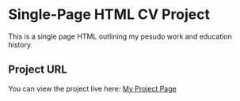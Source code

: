 # Single-Page HTML CV Project

This is a single page HTML outlining my pesudo work and education history.

## Project URL

You can view the project live here: [My Project Page](https://tobicodesometimes.github.io/single_page_CV_file)

